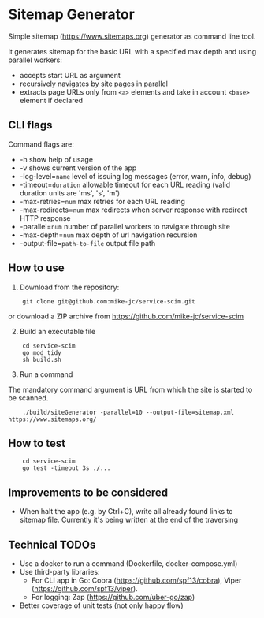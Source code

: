 # Sitemap Generator

Simple sitemap (https://www.sitemaps.org) generator as command line tool.

It generates sitemap for the basic URL with a specified max depth and using parallel workers:
* accepts start URL as argument
* recursively navigates by site pages in parallel
* extracts page URLs only from `<a>` elements and take in account `<base>` element if
declared

## CLI flags

Command flags are:
* -h show help of usage
* -v shows current version of the app
* -log-level=`name` level of issuing log messages (error, warn, info, debug)
* -timeout=`duration` allowable timeout for each URL reading (valid duration units are 'ms', 's', 'm')
* -max-retries=`num` max retries for each URL reading
* -max-redirects=`num` max redirects when server response with redirect HTTP response
* -parallel=`num` number of parallel workers to navigate through site
* -max-depth=`num` max depth of url navigation recursion
* -output-file=`path-to-file` output file path

## How to use

1. Download from the repository: 

```shell
    git clone git@github.com:mike-jc/service-scim.git
```

or download a ZIP archive from https://github.com/mike-jc/service-scim

2. Build an executable file

```shell
    cd service-scim
    go mod tidy
    sh build.sh
```

3. Run a command

The mandatory command argument is URL from which the site is started to be scanned.

```shell
    ./build/siteGenerator -parallel=10 --output-file=sitemap.xml https://www.sitemaps.org/
```

## How to test

```shell
    cd service-scim
    go test -timeout 3s ./...
```

## Improvements to be considered

* When halt the app (e.g. by Ctrl+C), write all already found links to sitemap file. Currently it's being written at the end of the traversing

## Technical TODOs

* Use a docker to run a command (Dockerfile, docker-compose.yml)
* Use third-party libraries:
  * For CLI app in Go: Cobra (https://github.com/spf13/cobra), Viper (https://github.com/spf13/viper).
  * For logging: Zap (https://github.com/uber-go/zap)
* Better coverage of unit tests (not only happy flow)